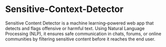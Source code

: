 # Sensitive-Context-Detector
Sensitive Content Detector is a machine learning–powered web app that detects and flags offensive or harmful text. Using Natural Language Processing (NLP), it ensures safe communication in chats, forums, or online communities by filtering sensitive content before it reaches the end user.
